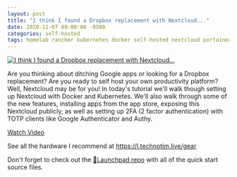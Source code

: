 ```yaml
---
layout: post
title: "I think I found a Dropbox replacement with Nextcloud..."
date: 2020-11-07 09:00:00 -0500
categories: self-hosted
tags: homelab rancher kubernetes docker self-hosted nextcloud portainer
---
```


[![I think I found a Dropbox replacement with Nextcloud...](https://img.youtube.com/vi/nt__J9Yr8_w/0.jpg)](https://www.youtube.com/watch?v=nt__J9Yr8_w "I think I found a Dropbox replacement with Nextcloud...")

Are you thinking about ditching Google apps or looking for a Dropbox replacement?  Are you ready to self host your own productivity platform?  Well, Nextcloud may be for you!  In today's tutorial we'll walk though setting up Nextcloud with Docker and Kubernetes.  We'll also walk through some of the new features, installing apps from the app store, exposing this Nextcloud publicly, as well as setting up 2FA (2 factor authentication) with TOTP clients like Google Authenticator and Authy.

[Watch Video](https://www.youtube.com/watch?v=nt__J9Yr8_w)

See all the hardware I recommend at <https://l.technotim.live/gear>

Don't forget to check out the [🚀Launchpad repo](https://l.technotim.live/quick-start) with all of the quick start source files.